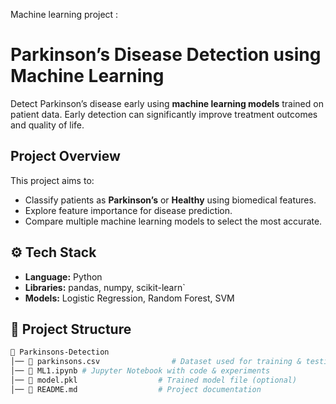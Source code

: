 

Machine learning project :
#  Parkinson’s Disease Detection using Machine Learning  

Detect Parkinson’s disease early using **machine learning models** trained on patient data. Early detection can significantly improve treatment outcomes and quality of life.  

##  Project Overview  
This project aims to:  
- Classify patients as **Parkinson’s** or **Healthy** using biomedical features.  
- Explore feature importance for disease prediction.  
- Compare multiple machine learning models to select the most accurate.  

## ⚙️ Tech Stack  
- **Language:** Python  
- **Libraries:** pandas, numpy, scikit-learn`  
- **Models:** Logistic Regression, Random Forest, SVM  


## 📂 Project Structure  
```bash
📁 Parkinsons-Detection
│── 📄 parkinsons.csv                # Dataset used for training & testing
│── 📄 ML1.ipynb # Jupyter Notebook with code & experiments
│── 📄 model.pkl                  # Trained model file (optional)
│── 📄 README.md                  # Project documentation
